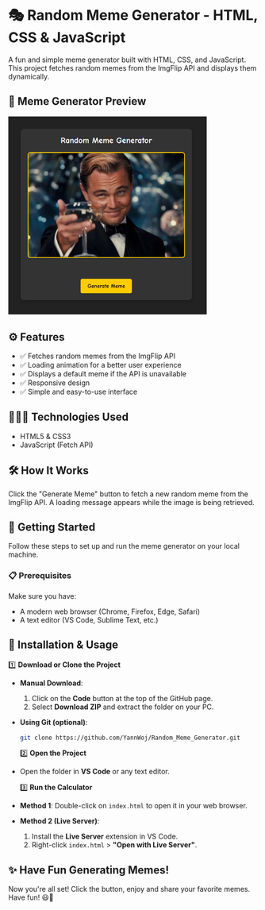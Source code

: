 # 🎭 Random Meme Generator - HTML, CSS & JavaScript

A fun and simple meme generator built with HTML, CSS, and JavaScript. This project fetches random memes from the ImgFlip API and displays them dynamically.

## 📸 Meme Generator Preview

<img src="./assets/img/random-meme-generator-preview.png" width="400" height="auto" alt="Random Meme Generator Preview">

## ⚙️ Features

-  ✅ Fetches random memes from the ImgFlip API
-  ✅ Loading animation for a better user experience
-  ✅ Displays a default meme if the API is unavailable
-  ✅ Responsive design
-  ✅ Simple and easy-to-use interface

## 👨🏻‍💻 Technologies Used

-  HTML5 & CSS3
-  JavaScript (Fetch API)

## 🛠️ How It Works

Click the "Generate Meme" button to fetch a new random meme from the ImgFlip API. A loading message appears while the image is being retrieved.

## 🏁 Getting Started

Follow these steps to set up and run the meme generator on your local machine.

### 📋 Prerequisites

Make sure you have:

-  A modern web browser (Chrome, Firefox, Edge, Safari)
-  A text editor (VS Code, Sublime Text, etc.)

## 🚀 Installation & Usage

1️⃣ **Download or Clone the Project**

-  **Manual Download**:
   1. Click on the **Code** button at the top of the GitHub page.
   2. Select **Download ZIP** and extract the folder on your PC.
-  **Using Git (optional)**:

   ```bash
   git clone https://github.com/YannWoj/Random_Meme_Generator.git
   ```

   2️⃣ **Open the Project**

-  Open the folder in **VS Code** or any text editor.

   3️⃣ **Run the Calculator**

-  **Method 1**: Double-click on `index.html` to open it in your web browser.
-  **Method 2 (Live Server)**:
   1. Install the **Live Server** extension in VS Code.
   2. Right-click `index.html` > **"Open with Live Server"**.

## ✨ Have Fun Generating Memes!

Now you're all set! Click the button, enjoy and share your favorite memes. Have fun! 😃🎉
